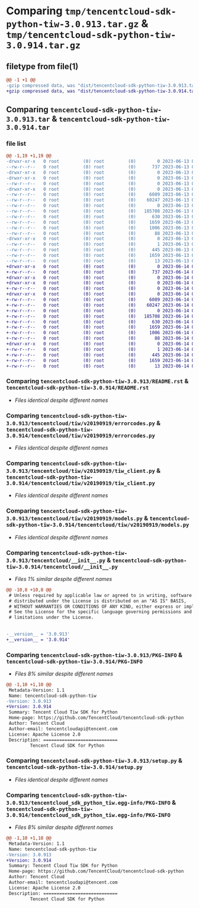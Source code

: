 # Comparing `tmp/tencentcloud-sdk-python-tiw-3.0.913.tar.gz` & `tmp/tencentcloud-sdk-python-tiw-3.0.914.tar.gz`

## filetype from file(1)

```diff
@@ -1 +1 @@
-gzip compressed data, was "dist/tencentcloud-sdk-python-tiw-3.0.913.tar", last modified: Tue Jun 13 02:27:31 2023, max compression
+gzip compressed data, was "dist/tencentcloud-sdk-python-tiw-3.0.914.tar", last modified: Wed Jun 14 00:36:43 2023, max compression
```

## Comparing `tencentcloud-sdk-python-tiw-3.0.913.tar` & `tencentcloud-sdk-python-tiw-3.0.914.tar`

### file list

```diff
@@ -1,19 +1,19 @@
-drwxr-xr-x   0 root         (0) root         (0)        0 2023-06-13 02:27:31.000000 tencentcloud-sdk-python-tiw-3.0.913/
--rw-r--r--   0 root         (0) root         (0)      737 2023-06-13 02:27:31.000000 tencentcloud-sdk-python-tiw-3.0.913/README.rst
-drwxr-xr-x   0 root         (0) root         (0)        0 2023-06-13 02:27:31.000000 tencentcloud-sdk-python-tiw-3.0.913/tencentcloud/
-drwxr-xr-x   0 root         (0) root         (0)        0 2023-06-13 02:27:31.000000 tencentcloud-sdk-python-tiw-3.0.913/tencentcloud/tiw/
--rw-r--r--   0 root         (0) root         (0)        0 2023-06-13 02:27:31.000000 tencentcloud-sdk-python-tiw-3.0.913/tencentcloud/tiw/__init__.py
-drwxr-xr-x   0 root         (0) root         (0)        0 2023-06-13 02:27:31.000000 tencentcloud-sdk-python-tiw-3.0.913/tencentcloud/tiw/v20190919/
--rw-r--r--   0 root         (0) root         (0)     6089 2023-06-13 02:27:31.000000 tencentcloud-sdk-python-tiw-3.0.913/tencentcloud/tiw/v20190919/errorcodes.py
--rw-r--r--   0 root         (0) root         (0)    60247 2023-06-13 02:27:31.000000 tencentcloud-sdk-python-tiw-3.0.913/tencentcloud/tiw/v20190919/tiw_client.py
--rw-r--r--   0 root         (0) root         (0)        0 2023-06-13 02:27:31.000000 tencentcloud-sdk-python-tiw-3.0.913/tencentcloud/tiw/v20190919/__init__.py
--rw-r--r--   0 root         (0) root         (0)   185708 2023-06-13 02:27:31.000000 tencentcloud-sdk-python-tiw-3.0.913/tencentcloud/tiw/v20190919/models.py
--rw-r--r--   0 root         (0) root         (0)      630 2023-06-13 02:27:31.000000 tencentcloud-sdk-python-tiw-3.0.913/tencentcloud/__init__.py
--rw-r--r--   0 root         (0) root         (0)     1659 2023-06-13 02:27:31.000000 tencentcloud-sdk-python-tiw-3.0.913/PKG-INFO
--rw-r--r--   0 root         (0) root         (0)     1006 2023-06-13 02:27:31.000000 tencentcloud-sdk-python-tiw-3.0.913/setup.py
--rw-r--r--   0 root         (0) root         (0)       88 2023-06-13 02:27:31.000000 tencentcloud-sdk-python-tiw-3.0.913/setup.cfg
-drwxr-xr-x   0 root         (0) root         (0)        0 2023-06-13 02:27:31.000000 tencentcloud-sdk-python-tiw-3.0.913/tencentcloud_sdk_python_tiw.egg-info/
--rw-r--r--   0 root         (0) root         (0)        1 2023-06-13 02:27:31.000000 tencentcloud-sdk-python-tiw-3.0.913/tencentcloud_sdk_python_tiw.egg-info/dependency_links.txt
--rw-r--r--   0 root         (0) root         (0)      445 2023-06-13 02:27:31.000000 tencentcloud-sdk-python-tiw-3.0.913/tencentcloud_sdk_python_tiw.egg-info/SOURCES.txt
--rw-r--r--   0 root         (0) root         (0)     1659 2023-06-13 02:27:31.000000 tencentcloud-sdk-python-tiw-3.0.913/tencentcloud_sdk_python_tiw.egg-info/PKG-INFO
--rw-r--r--   0 root         (0) root         (0)       13 2023-06-13 02:27:31.000000 tencentcloud-sdk-python-tiw-3.0.913/tencentcloud_sdk_python_tiw.egg-info/top_level.txt
+drwxr-xr-x   0 root         (0) root         (0)        0 2023-06-14 00:36:43.000000 tencentcloud-sdk-python-tiw-3.0.914/
+-rw-r--r--   0 root         (0) root         (0)      737 2023-06-14 00:36:43.000000 tencentcloud-sdk-python-tiw-3.0.914/README.rst
+drwxr-xr-x   0 root         (0) root         (0)        0 2023-06-14 00:36:43.000000 tencentcloud-sdk-python-tiw-3.0.914/tencentcloud/
+drwxr-xr-x   0 root         (0) root         (0)        0 2023-06-14 00:36:43.000000 tencentcloud-sdk-python-tiw-3.0.914/tencentcloud/tiw/
+-rw-r--r--   0 root         (0) root         (0)        0 2023-06-14 00:36:43.000000 tencentcloud-sdk-python-tiw-3.0.914/tencentcloud/tiw/__init__.py
+drwxr-xr-x   0 root         (0) root         (0)        0 2023-06-14 00:36:43.000000 tencentcloud-sdk-python-tiw-3.0.914/tencentcloud/tiw/v20190919/
+-rw-r--r--   0 root         (0) root         (0)     6089 2023-06-14 00:36:43.000000 tencentcloud-sdk-python-tiw-3.0.914/tencentcloud/tiw/v20190919/errorcodes.py
+-rw-r--r--   0 root         (0) root         (0)    60247 2023-06-14 00:36:43.000000 tencentcloud-sdk-python-tiw-3.0.914/tencentcloud/tiw/v20190919/tiw_client.py
+-rw-r--r--   0 root         (0) root         (0)        0 2023-06-14 00:36:43.000000 tencentcloud-sdk-python-tiw-3.0.914/tencentcloud/tiw/v20190919/__init__.py
+-rw-r--r--   0 root         (0) root         (0)   185708 2023-06-14 00:36:43.000000 tencentcloud-sdk-python-tiw-3.0.914/tencentcloud/tiw/v20190919/models.py
+-rw-r--r--   0 root         (0) root         (0)      630 2023-06-14 00:36:43.000000 tencentcloud-sdk-python-tiw-3.0.914/tencentcloud/__init__.py
+-rw-r--r--   0 root         (0) root         (0)     1659 2023-06-14 00:36:43.000000 tencentcloud-sdk-python-tiw-3.0.914/PKG-INFO
+-rw-r--r--   0 root         (0) root         (0)     1006 2023-06-14 00:36:43.000000 tencentcloud-sdk-python-tiw-3.0.914/setup.py
+-rw-r--r--   0 root         (0) root         (0)       88 2023-06-14 00:36:43.000000 tencentcloud-sdk-python-tiw-3.0.914/setup.cfg
+drwxr-xr-x   0 root         (0) root         (0)        0 2023-06-14 00:36:43.000000 tencentcloud-sdk-python-tiw-3.0.914/tencentcloud_sdk_python_tiw.egg-info/
+-rw-r--r--   0 root         (0) root         (0)        1 2023-06-14 00:36:43.000000 tencentcloud-sdk-python-tiw-3.0.914/tencentcloud_sdk_python_tiw.egg-info/dependency_links.txt
+-rw-r--r--   0 root         (0) root         (0)      445 2023-06-14 00:36:43.000000 tencentcloud-sdk-python-tiw-3.0.914/tencentcloud_sdk_python_tiw.egg-info/SOURCES.txt
+-rw-r--r--   0 root         (0) root         (0)     1659 2023-06-14 00:36:43.000000 tencentcloud-sdk-python-tiw-3.0.914/tencentcloud_sdk_python_tiw.egg-info/PKG-INFO
+-rw-r--r--   0 root         (0) root         (0)       13 2023-06-14 00:36:43.000000 tencentcloud-sdk-python-tiw-3.0.914/tencentcloud_sdk_python_tiw.egg-info/top_level.txt
```

### Comparing `tencentcloud-sdk-python-tiw-3.0.913/README.rst` & `tencentcloud-sdk-python-tiw-3.0.914/README.rst`

 * *Files identical despite different names*

### Comparing `tencentcloud-sdk-python-tiw-3.0.913/tencentcloud/tiw/v20190919/errorcodes.py` & `tencentcloud-sdk-python-tiw-3.0.914/tencentcloud/tiw/v20190919/errorcodes.py`

 * *Files identical despite different names*

### Comparing `tencentcloud-sdk-python-tiw-3.0.913/tencentcloud/tiw/v20190919/tiw_client.py` & `tencentcloud-sdk-python-tiw-3.0.914/tencentcloud/tiw/v20190919/tiw_client.py`

 * *Files identical despite different names*

### Comparing `tencentcloud-sdk-python-tiw-3.0.913/tencentcloud/tiw/v20190919/models.py` & `tencentcloud-sdk-python-tiw-3.0.914/tencentcloud/tiw/v20190919/models.py`

 * *Files identical despite different names*

### Comparing `tencentcloud-sdk-python-tiw-3.0.913/tencentcloud/__init__.py` & `tencentcloud-sdk-python-tiw-3.0.914/tencentcloud/__init__.py`

 * *Files 1% similar despite different names*

```diff
@@ -10,8 +10,8 @@
 # Unless required by applicable law or agreed to in writing, software
 # distributed under the License is distributed on an "AS IS" BASIS,
 # WITHOUT WARRANTIES OR CONDITIONS OF ANY KIND, either express or implied.
 # See the License for the specific language governing permissions and
 # limitations under the License.
 
 
-__version__ = '3.0.913'
+__version__ = '3.0.914'
```

### Comparing `tencentcloud-sdk-python-tiw-3.0.913/PKG-INFO` & `tencentcloud-sdk-python-tiw-3.0.914/PKG-INFO`

 * *Files 8% similar despite different names*

```diff
@@ -1,10 +1,10 @@
 Metadata-Version: 1.1
 Name: tencentcloud-sdk-python-tiw
-Version: 3.0.913
+Version: 3.0.914
 Summary: Tencent Cloud Tiw SDK for Python
 Home-page: https://github.com/TencentCloud/tencentcloud-sdk-python
 Author: Tencent Cloud
 Author-email: tencentcloudapi@tencent.com
 License: Apache License 2.0
 Description: ============================
         Tencent Cloud SDK for Python
```

### Comparing `tencentcloud-sdk-python-tiw-3.0.913/setup.py` & `tencentcloud-sdk-python-tiw-3.0.914/setup.py`

 * *Files identical despite different names*

### Comparing `tencentcloud-sdk-python-tiw-3.0.913/tencentcloud_sdk_python_tiw.egg-info/PKG-INFO` & `tencentcloud-sdk-python-tiw-3.0.914/tencentcloud_sdk_python_tiw.egg-info/PKG-INFO`

 * *Files 8% similar despite different names*

```diff
@@ -1,10 +1,10 @@
 Metadata-Version: 1.1
 Name: tencentcloud-sdk-python-tiw
-Version: 3.0.913
+Version: 3.0.914
 Summary: Tencent Cloud Tiw SDK for Python
 Home-page: https://github.com/TencentCloud/tencentcloud-sdk-python
 Author: Tencent Cloud
 Author-email: tencentcloudapi@tencent.com
 License: Apache License 2.0
 Description: ============================
         Tencent Cloud SDK for Python
```

